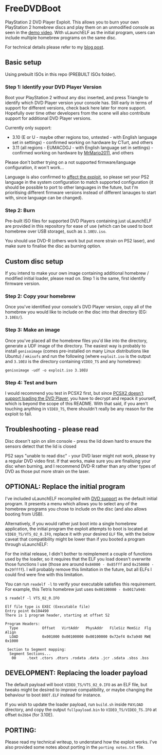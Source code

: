 # FreeDVDBoot
PlayStation 2 DVD Player Exploit. This allows you to burn your own PlayStation 2 homebrew discs and play them on an unmodified console as seen in the [demo video](https://www.youtube.com/watch?v=ez0y-hz3VuM). With uLaunchELF as the initial program, users can include multiple homebrew programs on the same disc.

For technical details please refer to my [blog post](https://cturt.github.io/freedvdboot.html).

## Basic setup
Using prebuilt ISOs in this repo (PREBUILT ISOs folder).

### Step 1: Identify your DVD Player Version
Boot your PlayStation 2 without any disc inserted, and press Triangle to identify which DVD Player version your console has. Still early in terms of support for different versions, check back here later for more support. Hopefully over time other developers from the scene will also contribute support for additional DVD Player versions.

Currently only support:

- 3.10 (E or U - maybe other regions too, untested - with English language set in settings) - confirmed working on hardware by CTurt, and others
- 3.11 (all regions - EUMACDGJ - with English language set in settings) - confirmed working on hardware by [MrMario2011](https://twitter.com/MrMario2011/status/1277586569738813440), and others

Please don't bother trying on a not supported firmware/language configuration, it won't work...

Language is also confirmed to [affect the exploit](https://www.youtube.com/watch?v=zelVQcD7HCY), so please set your PS2 language in the system configuration to match supported configuration (it should be possible to port to other languages in the future, but I'm prioritising different firmware versions instead of different lanauges to start with, since language can be changed).

### Step 2: Burn
Pre-built ISO files for supported DVD Players containing just uLaunchELF are provided in this repository for ease of use (which can be used to boot homebrew over USB storage), such as `3.10EU.iso`.

You should use DVD-R (others work but put more strain on PS2 laser), and make sure to finalise the disc as burning option.

## Custom disc setup
If you intend to make your own image containing additional homebrew / modified initial loader, please read on. Step 1 is the same, first identify firmware version.

### Step 2: Copy your homebrew
Once you've identified your console's DVD Player version, copy all of the homebrew you would like to include on the disc into that directory (EG: `3.10EU/`).

### Step 3: Make an image
Once you've placed all the homebrew files you'd like into the directory, generate a UDF image of the directory. The easiest way is probably to install `genisoimage` (comes pre-installed on many Linux distributions like Ubuntu) / `mkisofs` and run the following (where `exploit.iso` is the output and `3.10EU` is the directory containing `VIDEO_TS` and any homebrew):

    genisoimage -udf -o exploit.iso 3.10EU

### Step 4: Test and burn
I would recommend you test in PCSX2 first, but since [PCSX2 doesn't support loading the DVD Player](https://github.com/PCSX2/pcsx2/issues/1981), you have to decrypt and repack it yourself, which is beyond the scope of this README. With that said, if you aren't touching anything in `VIDEO_TS`, there shouldn't really be any reason for the exploit to fail.

## Troubleshooting - please read
Disc doesn't spin on slim console - press the lid down hard to ensure the sensors detect that the lid is closed

PS2 says "unable to read disc" - your DVD laser might not work, please try a regular DVD video first. If that works, make sure you are finalising your disc when burning, and I recommend DVD-R rather than any other types of DVD as those put more strain on the laser.

## OPTIONAL: Replace the initial program
I've included uLaunchELF recompiled with [DVD support](https://github.com/ps2dev/ps2sdk/pull/130) as the default initial program. It presents a menu which allows you to select any of the homebrew programs you chose to include on the disc (and also allows booting from USB).

Alternatively, if you would rather just boot into a single homebrew application, the initial program the exploit attempts to boot is located at `VIDEO_TS/VTS_02_0.IFO`, replace it with your desired `ELF` file, with the below caveat that compatibility might be lower than if you booted a program through uLaunchELF:

For the initial release, I didn't bother to reimplement a couple of functions used by the loader, so it requires that the ELF you load doesn't overwrite those functions I use (those are around `0x84000 - 0x85fff` and `0x250000 - 0x29ffff`). I will probably remove this limitation in the future, but all ELFs I could find were fine with this limitation.

You can run `readelf -l` to verify your executable satisfies this requirement. For example, this Tetris homebrew just uses `0x00100000 - 0x0017a940`:

	$ readelf -l VTS_02_0.IFO

	Elf file type is EXEC (Executable file)
	Entry point 0x104490
	There is 1 program header, starting at offset 52

	Program Headers:
	  Type           Offset   VirtAddr   PhysAddr   FileSiz MemSiz  Flg Align
	  LOAD           0x001000 0x00100000 0x00100000 0x72ef4 0x7a940 RWE 0x1000

	 Section to Segment mapping:
	  Segment Sections...
	   00     .text .ctors .dtors .rodata .data .jcr .sdata .sbss .bss

## DEVELOPMENT: Replacing the loader payload
The default payload will boot `VIDEO_TS/VTS_02_0.IFO` as an ELF file, but tweaks might be desired to improve compatibility, or maybe changing the behaviour to boot `BOOT.ELF` instead for instance.

If you wish to update the loader payload, run `build.sh` inside `PAYLOAD` directory, and copy the output `fullpayload.bin` to `VIDEO_TS/VIDEO_TS.IFO` at offset `0x2bb4` (for 3.10E).

## PORTING:
Please read my technical writeup, to understand how the exploit works. I've also provided some notes about porting in the `porting notes.txt` file.
